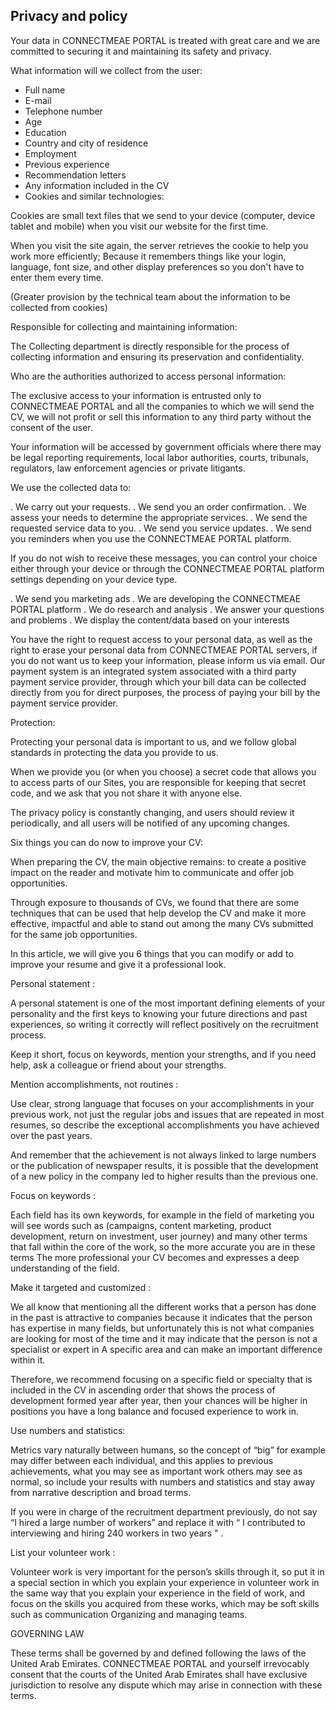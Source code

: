 Privacy and policy
------------------------
Your data in CONNECTMEAE PORTAL is treated with great care and we are committed to securing it and maintaining its safety and privacy.

What information will we collect from the user:
- Full name
- E-mail
- Telephone number
- Age
- Education
- Country and city of residence
- Employment
- Previous experience
- Recommendation letters
- Any information included in the CV
- Cookies and similar technologies:

Cookies are small text files that we send to your device (computer, device tablet and mobile) when you visit our website for the first time.

When you visit the site again, the server retrieves the cookie to help you work more efficiently; Because it remembers things like your login, language, font size, and other display preferences so you don't have to enter them every time.

(Greater provision by the technical team about the information to be collected from cookies)

Responsible for collecting and maintaining information:

The Collecting department is directly responsible for the process of collecting information and ensuring its preservation and confidentiality.

Who are the authorities authorized to access personal information:

The exclusive access to your information is entrusted only to CONNECTMEAE PORTAL and all the companies to which we will send the CV, we will not profit or sell this information to any third party without the consent of the user.

Your information will be accessed by government officials where there may be legal reporting requirements, local labor authorities, courts, tribunals, regulators, law enforcement agencies or private litigants.

We use the collected data to:

. We carry out your requests.
. We send you an order confirmation.
. We assess your needs to determine the appropriate services.
. We send the requested service data to you.
. We send you service updates.
. We send you reminders when you use the CONNECTMEAE PORTAL platform.

If you do not wish to receive these messages, you can control your choice either through your device or through the CONNECTMEAE PORTAL platform settings depending on your device type.

. We send you marketing ads
. We are developing the CONNECTMEAE PORTAL platform
. We do research and analysis
. We answer your questions and problems
. We display the content/data based on your interests

You have the right to request access to your personal data, as well as the right to erase your personal data from CONNECTMEAE PORTAL servers, if you do not want us to keep your information, please inform us via email. Our payment system is an integrated system associated with a third party payment service provider, through which your bill data can be collected directly from you for direct purposes, the process of paying your bill by the payment service provider.

Protection:

Protecting your personal data is important to us, and we follow global standards in protecting the data you provide to us.

When we provide you (or when you choose) a secret code that allows you to access parts of our Sites, you are responsible for keeping that secret code, and we ask that you not share it with anyone else.

The privacy policy is constantly changing, and users should review it periodically, and all users will be notified of any upcoming changes.

Six things you can do now to improve your CV:

When preparing the CV, the main objective remains: to create a positive impact on the reader and motivate him to communicate and offer job opportunities.

Through exposure to thousands of CVs, we found that there are some techniques that can be used that help develop the CV and make it more effective, impactful and able to stand out among the many CVs submitted for the same job opportunities.

In this article, we will give you 6 things that you can modify or add to improve your resume and give it a professional look.

Personal statement :

A personal statement is one of the most important defining elements of your personality and the first keys to knowing your future directions and past experiences, so writing it correctly will reflect positively on the recruitment process.

Keep it short, focus on keywords, mention your strengths, and if you need help, ask a colleague or friend about your strengths.

Mention accomplishments, not routines :

Use clear, strong language that focuses on your accomplishments in your previous work, not just the regular jobs and issues that are repeated in most resumes, so describe the exceptional accomplishments you have achieved over the past years.

And remember that the achievement is not always linked to large numbers or the publication of newspaper results, it is possible that the development of a new policy in the company led to higher results than the previous one.

Focus on keywords :

Each field has its own keywords, for example in the field of marketing you will see words such as (campaigns, content marketing, product development, return on investment, user journey) and many other terms that fall within the core of the work, so the more accurate you are in these terms The more professional your CV becomes and expresses a deep understanding of the field.

Make it targeted and customized :

We all know that mentioning all the different works that a person has done in the past is attractive to companies because it indicates that the person has expertise in many fields, but unfortunately this is not what companies are looking for most of the time and it may indicate that the person is not a specialist or expert in A specific area and can make an important difference within it.

Therefore, we recommend focusing on a specific field or specialty that is included in the CV in ascending order that shows the process of development formed year after year, then your chances will be higher in positions you have a long balance and focused experience to work in.

Use numbers and statistics:

Metrics vary naturally between humans, so the concept of “big” for example may differ between each individual, and this applies to previous achievements, what you may see as important work others may see as normal, so include your results with numbers and statistics and stay away from narrative description and broad terms.

If you were in charge of the recruitment department previously, do not say “I hired a large number of workers” and replace it with “ I contributed to interviewing and hiring 240 workers in two years " .

List your volunteer work :

Volunteer work is very important for the person’s skills through it, so put it in a special section in which you explain your experience in volunteer work in the same way that you explain your experience in the field of work, and focus on the skills you acquired from these works, which may be soft skills such as communication Organizing and managing teams.

GOVERNING LAW

These terms shall be governed by and defined following the laws of the United Arab Emirates. CONNECTMEAE PORTAL and yourself irrevocably consent that the courts of the United Arab Emirates shall have exclusive jurisdiction to resolve any dispute which may arise in connection with these terms.
